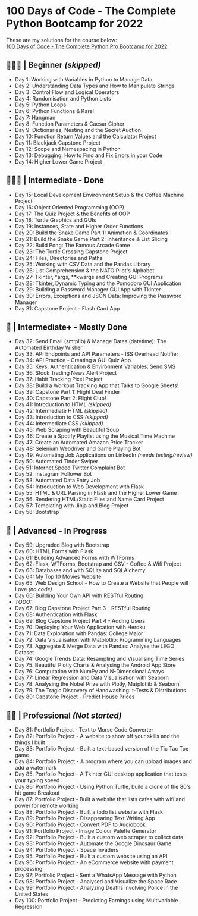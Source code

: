 # 100 Days of Code - The Complete Python Bootcamp for 2022<br>
These are my solutions for the course below:<br>
[100 Days of Code - The Complete Python Pro Bootcamp for 2022](https://www.udemy.com/course/100-days-of-code)

## 👨🏻‍🎓 | Beginner *(skipped)*
- Day 1: Working with Variables in Python to Manage Data
- Day 2: Understanding Data Types and How to Manipulate Strings
- Day 3: Control Flow and Logical Operators
- Day 4: Randomisation and Python Lists
- Day 5: Python Loops
- Day 6: Python Functions & Karel
- Day 7: Hangman
- Day 8: Function Parameters & Caesar Cipher
- Day 9: Dictionaries, Nesting and the Secret Auction
- Day 10: Function Return Values and the Calculator Project
- Day 11: Blackjack Capstone Project
- Day 12: Scope and Namespacing in Python
- Day 13: Debugging: How to Find and Fix Errors in your Code
- Day 14: Higher Lower Game Project

## 🏋🏻‍♂️ | Intermediate - Done
- Day 15: Local Development Environment Setup & the Coffee Machine Project
- Day 16: Object Oriented Programming (OOP)
- Day 17: The Quiz Project & the Benefits of OOP
- Day 18: Turtle Graphics and GUIs
- Day 19: Instances, State and Higher Order Functions
- Day 20: Build the Snake Game Part 1: Animation & Coordinates
- Day 21: Build the Snake Game Part 2: Inheritance & List Slicing
- Day 22: Build Pong: The Famous Arcade Game
- Day 23: The Turtle Crossing Capstone Project
- Day 24: Files, Directories and Paths
- Day 25: Working with CSV Data and the Pandas Library
- Day 26: List Comprehension & the NATO Pilot's Alphabet
- Day 27: Tkinter, *args, **kwargs and Creating GUI Programs
- Day 28: Tkinter, Dynamic Typing and the Pomodoro GUI Application
- Day 29: Building a Password Manager GUI App with Tkinter
- Day 30: Errors, Exceptions and JSON Data: Improving the Password Manager
- Day 31: Capstone Project - Flash Card App

## 💪 | Intermediate+ - Mostly Done
- Day 32: Send Email (smtplib) & Manage Dates (datetime): The Automated Birthday Wisher
- Day 33: API Endpoints and API Parameters - ISS Overhead Notifier
- Day 34: API Practice - Creating a GUI Quiz App
- Day 35: Keys, Authentication & Environment Variables: Send SMS
- Day 36: Stock Trading News Alert Project
- Day 37: Habit Tracking Pixel Project
- Day 38: Build a Workout Tracking App that Talks to Google Sheets!
- Day 39: Capstone Part 1: Flight Deal Finder
- Day 40: Capstone Part 2: Flight Club!
- Day 41: Introduction to HTML *(skipped)*
- Day 42: Intermediate HTML *(skipped)*
- Day 43: Introduction to CSS *(skipped)*
- Day 44: Intermediate CSS *(skipped)*
- Day 45: Web Scraping with Beautiful Soup
- Day 46: Create a Spotify Playlist using the Musical Time Machine
- Day 47: Create an Automated Amazon Price Tracker
- Day 48: Selenium Webdriver and Game Playing Bot
- Day 49: Automating Job Applications on LinkedIn *(needs testing/review)*
- Day 50: Automated Tinder Swiper
- Day 51: Internet Speed Twitter Complaint Bot
- Day 52: Instagram Follower Bot
- Day 53: Automated Data Entry Job
- Day 54: Introduction to Web Development with Flask
- Day 55: HTML & URL Parsing in Flask and the Higher Lower Game
- Day 56: Rendering HTML/Static Files and Name Card Project
- Day 57: Templating with Jinja and Blog Project
- Day 58: Bootstrap

## 🚀 | Advanced - In Progress
- Day 59: Upgraded Blog with Bootstrap
- Day 60: HTML Forms with Flask
- Day 61: Building Advanced Forms with WTForms
- Day 62: Flask, WTForms, Bootstrap and CSV - Coffee & Wifi Project
- Day 63: Databases and with SQLite and SQLAlchemy
- Day 64: My Top 10 Movies Website
- Day 65: Web Design School - How to Create a Website that People will Love *(no code)*
- Day 66: Building Your Own API with RESTful Routing
- *TODO:*
- Day 67: Blog Capstone Project Part 3 - RESTful Routing
- Day 68: Authentication with Flask
- Day 69: Blog Capstone Project Part 4 - Adding Users
- Day 70: Deploying Your Web Application with Heroku
- Day 71: Data Exploration with Pandas: College Major
- Day 72: Data Visualisation with Matplotlib: Programming Languages
- Day 73: Aggregate & Merge Data with Pandas: Analyse the LEGO Dataset
- Day 74: Google Trends Data: Resampling and Visualising Time Series
- Day 75: Beautiful Plotly Charts & Analysing the Android App Store
- Day 76: Computation with NumPy and N-Dimensional Arrays
- Day 77: Linear Regression and Data Visualisation with Seaborn
- Day 78: Analysing the Nobel Prize with Plotly, Matplotlib & Seaborn
- Day 79: The Tragic Discovery of Handwashing: t-Tests & Distributions
- Day 80: Capstone Project - Predict House Prices

## 👨‍💻 | Professional *(Not started)*
- Day 81: Portfolio Project - Text to Morse Code Converter
- Day 82: Portfolio Project - A website to show off your skills and the things I built
- Day 83: Portfolio Project - Built a text-based version of the Tic Tac Toe game
- Day 84: Portfolio Project - A program where you can upload images and add a watermark
- Day 85: Portfolio Project - A Tkinter GUI desktop application that tests your typing speed
- Day 86: Portfolio Project - Using Python Turtle, build a clone of the 80's hit game Breakout
- Day 87: Portfolio Project - Built a website that lists cafes with wifi and power for remote working
- Day 88: Portfolio Project - Built a todo list website with Flask
- Day 89: Portfolio Project - Disappearing Text Writing App
- Day 90: Portfolio Project - Convert PDF to Audiobook
- Day 91: Portfolio Project - Image Colour Palette Generator
- Day 92: Portfolio Project - Built a custom web scraper to collect data
- Day 93: Portfolio Project - Automate the Google Dinosaur Game
- Day 94: Portfolio Project - Space Invaders
- Day 95: Portfolio Project - Built a custom website using an API
- Day 96: Portfolio Project - An eCommerce website with payment processing
- Day 97: Portfolio Project - Sent a WhatsApp Message with Python
- Day 98: Portfolio Project - Analysed and Visualize the Space Race
- Day 99: Portfolio Project - Analyzing Deaths involving Police in the United States
- Day 100: Portfolio Project - Predicting Earnings using Multivariable Regression